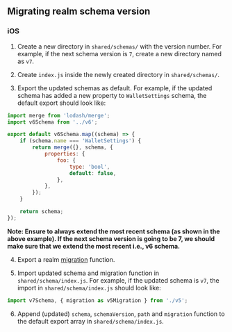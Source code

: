 ## Migrating realm schema version

### iOS
1. Create a new directory in `shared/schemas/` with the version number. For example, if the next schema version is `7`, create a new directory named as `v7`. 

2. Create `index.js` inside the newly created directory in `shared/schemas/`.

3. Export the updated schemas as default. For example, if the updated schema has added a new property to `WalletSettings` schema, the default export should look like:

```javascript
import merge from 'lodash/merge';
import v6Schema from '../v6';

export default v6Schema.map((schema) => {
    if (schema.name === 'WalletSettings') {
        return merge({}, schema, {
            properties: {
                foo: {
                    type: 'bool',
                    default: false,
                },
            },
        });
    }

    return schema;
});
```

**Note: Ensure to always extend the most recent schema (as shown in the above example). If the next schema version is going to be 7, we should make sure that we extend the most recent i.e., v6 schema.**

4. Export a realm [migration](https://realm.io/docs/javascript/latest/#migrations) function. 

5. Import updated schema and migration function in `shared/schema/index.js`. For example, if the updated schema is `v7`, the import in `shared/schema/index.js` should look like:

```javascript
import v7Schema, { migration as v5Migration } from './v5';
```

6. Append (updated) `schema`, `schemaVersion`, `path` and `migration` function to the default export array in `shared/schema/index.js`. 

